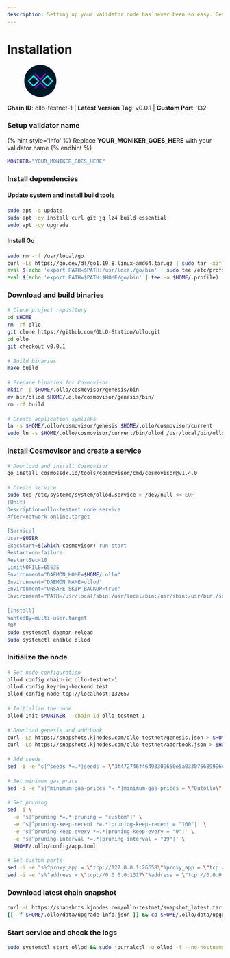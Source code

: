 ```yaml
---
description: Setting up your validator node has never been so easy. Get your validator running in minutes by following step by step instructions.
---
```


# Installation

<figure><img src="https://raw.githubusercontent.com/kj89/cosmos-images/main/logos/ollo.png" alt=""><figcaption></figcaption></figure>

**Chain ID**: ollo-testnet-1 | **Latest Version Tag**: v0.0.1 | **Custom Port**: 132

### Setup validator name

{% hint style='info' %}
Replace **YOUR_MONIKER_GOES_HERE** with your validator name
{% endhint %}

```bash
MONIKER="YOUR_MONIKER_GOES_HERE"
```

### Install dependencies

#### Update system and install build tools

```bash
sudo apt -q update
sudo apt -qy install curl git jq lz4 build-essential
sudo apt -qy upgrade
```

#### Install Go

```bash
sudo rm -rf /usr/local/go
curl -Ls https://go.dev/dl/go1.19.8.linux-amd64.tar.gz | sudo tar -xzf - -C /usr/local
eval $(echo 'export PATH=$PATH:/usr/local/go/bin' | sudo tee /etc/profile.d/golang.sh)
eval $(echo 'export PATH=$PATH:$HOME/go/bin' | tee -a $HOME/.profile)
```

### Download and build binaries

```bash
# Clone project repository
cd $HOME
rm -rf ollo
git clone https://github.com/OLLO-Station/ollo.git
cd ollo
git checkout v0.0.1

# Build binaries
make build

# Prepare binaries for Cosmovisor
mkdir -p $HOME/.ollo/cosmovisor/genesis/bin
mv bin/ollod $HOME/.ollo/cosmovisor/genesis/bin/
rm -rf build

# Create application symlinks
ln -s $HOME/.ollo/cosmovisor/genesis $HOME/.ollo/cosmovisor/current
sudo ln -s $HOME/.ollo/cosmovisor/current/bin/ollod /usr/local/bin/ollod
```

### Install Cosmovisor and create a service

```bash
# Download and install Cosmovisor
go install cosmossdk.io/tools/cosmovisor/cmd/cosmovisor@v1.4.0

# Create service
sudo tee /etc/systemd/system/ollod.service > /dev/null << EOF
[Unit]
Description=ollo-testnet node service
After=network-online.target

[Service]
User=$USER
ExecStart=$(which cosmovisor) run start
Restart=on-failure
RestartSec=10
LimitNOFILE=65535
Environment="DAEMON_HOME=$HOME/.ollo"
Environment="DAEMON_NAME=ollod"
Environment="UNSAFE_SKIP_BACKUP=true"
Environment="PATH=/usr/local/sbin:/usr/local/bin:/usr/sbin:/usr/bin:/sbin:/bin:/usr/games:/usr/local/games:/snap/bin:$HOME/.ollo/cosmovisor/current/bin"

[Install]
WantedBy=multi-user.target
EOF
sudo systemctl daemon-reload
sudo systemctl enable ollod
```

### Initialize the node

```bash
# Set node configuration
ollod config chain-id ollo-testnet-1
ollod config keyring-backend test
ollod config node tcp://localhost:132657

# Initialize the node
ollod init $MONIKER --chain-id ollo-testnet-1

# Download genesis and addrbook
curl -Ls https://snapshots.kjnodes.com/ollo-testnet/genesis.json > $HOME/.ollo/config/genesis.json
curl -Ls https://snapshots.kjnodes.com/ollo-testnet/addrbook.json > $HOME/.ollo/config/addrbook.json

# Add seeds
sed -i -e "s|^seeds *=.*|seeds = \"3f472746f46493309650e5a033076689996c8881@ollo-testnet.rpc.kjnodes.com:132659\"|" $HOME/.ollo/config/config.toml

# Set minimum gas price
sed -i -e "s|^minimum-gas-prices *=.*|minimum-gas-prices = \"0utollo\"|" $HOME/.ollo/config/app.toml

# Set pruning
sed -i \
  -e 's|^pruning *=.*|pruning = "custom"|' \
  -e 's|^pruning-keep-recent *=.*|pruning-keep-recent = "100"|' \
  -e 's|^pruning-keep-every *=.*|pruning-keep-every = "0"|' \
  -e 's|^pruning-interval *=.*|pruning-interval = "19"|' \
  $HOME/.ollo/config/app.toml

# Set custom ports
sed -i -e "s%^proxy_app = \"tcp://127.0.0.1:26658\"%proxy_app = \"tcp://127.0.0.1:132658\"%; s%^laddr = \"tcp://127.0.0.1:26657\"%laddr = \"tcp://127.0.0.1:132657\"%; s%^pprof_laddr = \"localhost:6060\"%pprof_laddr = \"localhost:132060\"%; s%^laddr = \"tcp://0.0.0.0:26656\"%laddr = \"tcp://0.0.0.0:132656\"%; s%^prometheus_listen_addr = \":26660\"%prometheus_listen_addr = \":132660\"%" $HOME/.ollo/config/config.toml
sed -i -e "s%^address = \"tcp://0.0.0.0:1317\"%address = \"tcp://0.0.0.0:132317\"%; s%^address = \":8080\"%address = \":132080\"%; s%^address = \"0.0.0.0:9090\"%address = \"0.0.0.0:132090\"%; s%^address = \"0.0.0.0:9091\"%address = \"0.0.0.0:132091\"%; s%:8545%:132545%; s%:8546%:132546%; s%:6065%:132065%" $HOME/.ollo/config/app.toml
```

### Download latest chain snapshot

```bash
curl -L https://snapshots.kjnodes.com/ollo-testnet/snapshot_latest.tar.lz4 | tar -Ilz4 -xf - -C $HOME/.ollo
[[ -f $HOME/.ollo/data/upgrade-info.json ]] && cp $HOME/.ollo/data/upgrade-info.json $HOME/.ollo/cosmovisor/genesis/upgrade-info.json
```

### Start service and check the logs

```bash
sudo systemctl start ollod && sudo journalctl -u ollod -f --no-hostname -o cat
```
